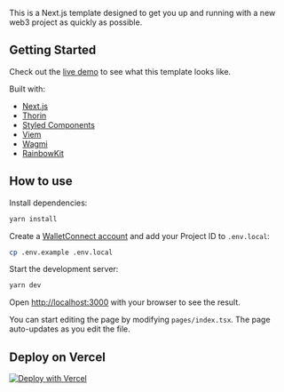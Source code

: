 This is a Next.js template designed to get you up and running with a new web3 project as quickly as possible.

## Getting Started

Check out the [live demo](https://ens-frontend-template.vercel.app/) to see what this template looks like.

Built with:

- [Next.js](https://nextjs.org/)
- [Thorin](https://thorin.ens.domains/)
- [Styled Components](https://styled-components.com/)
- [Viem](https://viem.sh/)
- [Wagmi](https://wagmi.sh/)
- [RainbowKit](https://www.rainbowkit.com/)

## How to use

Install dependencies:

```bash
yarn install
```

Create a [WalletConnect account](https://cloud.walletconnect.com/sign-in) and add your Project ID to `.env.local`:

```bash
cp .env.example .env.local
```

Start the development server:

```bash
yarn dev
```

Open [http://localhost:3000](http://localhost:3000) with your browser to see the result.

You can start editing the page by modifying `pages/index.tsx`. The page auto-updates as you edit the file.

## Deploy on Vercel

[![Deploy with Vercel](https://vercel.com/button)](https://vercel.com/new/clone?repository-url=https%3A%2F%2Fgithub.com%2Fensdomains%2Ffrontend-template&env=NEXT_PUBLIC_WALLETCONNECT_ID&envDescription=API%20Keys%20needed%20for%20the%20applicatation.)
